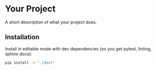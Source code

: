 # Your Project

A short description of what your project does.  

## Installation

Install in editable mode with dev dependencies (so you get pytest, linting, sphinx docs):

```bash
pip install -e ".[dev]"
